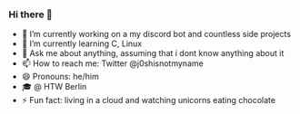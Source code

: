 ### Hi there 👋

- 🔭 I’m currently working on a my discord bot and countless side projects
- 🌱 I’m currently learning C, Linux
- 💬 Ask me about anything, assuming that i dont know anything about it
- 📫 How to reach me: Twitter @j0shisnotmyname
- 😄 Pronouns: he/him
- 🎓 @ HTW Berlin
- ⚡ Fun fact: living in a cloud and watching unicorns eating chocolate


